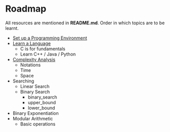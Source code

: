 # Roadmap

All resources are mentioned in **README.md**.
Order in which topics are to be learnt.

- [Set up a Programming Environment](https://github.com/pranavsindura/cp-resources#environment)
- [Learn a Language](https://github.com/pranavsindura/cp-resources#c)
	- C is for fundamentals
	- Learn C++ / Java / Python
- [Complexity Analysis](https://github.com/pranavsindura/cp-resources#complexity-analysis)
	- Notations
	- Time
	- Space
- Searching
	- Linear Search
	- Binary Search
		- binary_search
		- upper_bound
		- lower_bound
- Binary Exponentiation
- Modular Arithmetic
	- Basic operations
	